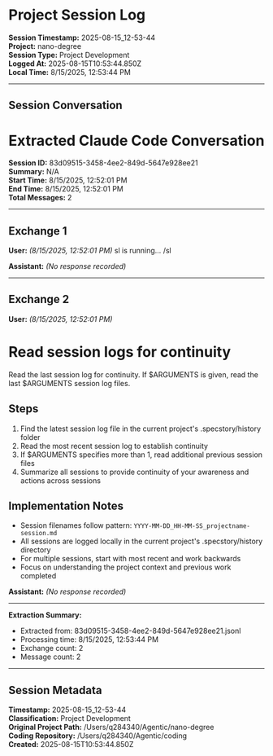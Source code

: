# Project Session Log

**Session Timestamp:** 2025-08-15_12-53-44  
**Project:** nano-degree  
**Session Type:** Project Development  
**Logged At:** 2025-08-15T10:53:44.850Z  
**Local Time:** 8/15/2025, 12:53:44 PM  

---

## Session Conversation

# Extracted Claude Code Conversation

**Session ID:** 83d09515-3458-4ee2-849d-5647e928ee21  
**Summary:** N/A  
**Start Time:** 8/15/2025, 12:52:01 PM  
**End Time:** 8/15/2025, 12:52:01 PM  
**Total Messages:** 2

---

## Exchange 1

**User:** *(8/15/2025, 12:52:01 PM)*
<command-message>sl is running…</command-message>
<command-name>/sl</command-name>

**Assistant:** *(No response recorded)*

---

## Exchange 2

**User:** *(8/15/2025, 12:52:01 PM)*
# Read session logs for continuity

Read the last session log for continuity. If $ARGUMENTS is given, read the last $ARGUMENTS session log files.

## Steps
1. Find the latest session log file in the current project's .specstory/history folder
2. Read the most recent session log to establish continuity
3. If $ARGUMENTS specifies more than 1, read additional previous session files
4. Summarize all sessions to provide continuity of your awareness and actions across sessions

## Implementation Notes
- Session filenames follow pattern: `YYYY-MM-DD_HH-MM-SS_projectname-session.md`
- All sessions are logged locally in the current project's .specstory/history directory
- For multiple sessions, start with most recent and work backwards
- Focus on understanding the project context and previous work completed


**Assistant:** *(No response recorded)*

---


**Extraction Summary:**
- Extracted from: 83d09515-3458-4ee2-849d-5647e928ee21.jsonl
- Processing time: 8/15/2025, 12:53:44 PM
- Exchange count: 2
- Message count: 2


---

## Session Metadata

**Timestamp:** 2025-08-15_12-53-44  
**Classification:** Project Development  
**Original Project Path:** /Users/q284340/Agentic/nano-degree  
**Coding Repository:** /Users/q284340/Agentic/coding  
**Created:** 2025-08-15T10:53:44.850Z
